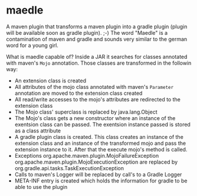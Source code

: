 # maedle

A maven plugin that transforms a maven plugin into a gradle plugin (plugin will be available soon as gradle plugin). ;-)
The word "Maedle" is a contamination of maven and gradle and sounds very similar to the german word for a young girl. 

What is maedle capable of? 
Inside a JAR it searches for classes annotated with maven's ```Mojo``` annotation. Those classes are transformed in the followin way: 
- An extension class is created
- All attributes of the mojo class annotated with maven's ```Parameter``` annotation are moved to the extension class created
- All read/write accesses to the mojo's attributes are redirected to the extension class
- The Mojo class' superclass is replaced by java.lang.Object
- The Mojo's class gets a new constructor where an instance of the exentsion class can be passed. The exentsion instance passed is stored as a class attribute
- A gradle plugin class is created. This class creates an instance of the extension class and an instance of the transformed mojo and pass the extension instance to it. After that the execute mojo's method is called. 
- Exceptions org.apache.maven.plugin.MojoFailureException org.apache.maven.plugin.MojoExecutionException are replaced by org.gradle.api.tasks.TaskExecutionException
- Calls to maven's Logger will be replaced by call's to a Gradle Logger
- META-INF entry is created which holds the information for gradle to be able to use the plugin
